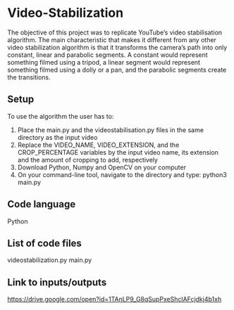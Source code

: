 # Video-Stabilization

The objective of this project was to replicate YouTube’s video stabilisation algorithm. 
The main characteristic that makes it different from any other video stabilization algorithm
is that it transforms the camera’s path into only constant, linear and parabolic segments. A
constant would represent something filmed using a tripod, a linear segment would represent
something filmed using a dolly or a pan, and the parabolic segments create the transitions. 


Setup
-----
To use the algorithm the user has to: 
1. Place the main.py and the videostabilisation.py files in the same directory as the input
   video
2. Replace the VIDEO_NAME, VIDEO_EXTENSION, and the CROP_PERCENTAGE variables by the input 
   video name, its extension and the amount of cropping to add, respectively
3. Download Python, Numpy and OpenCV on your computer
4. On your command-line tool, navigate to the directory and type: python3 main.py

Code language
-------------
Python 

List of code files
------------------
videostabilization.py
main.py

Link to inputs/outputs
----------------------
https://drive.google.com/open?id=1TAnLP9_G8qSupPxeShclAFcjdkj4b1xh
